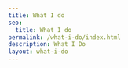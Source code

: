```yaml
---
title: What I do
seo:
  title: What I do 
permalink: /what-i-do/index.html
description: What I Do
layout: what-i-do
---
```

